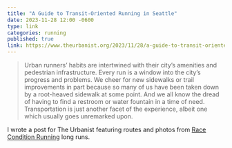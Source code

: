 ```yaml
---
title: "A Guide to Transit-Oriented Running in Seattle"
date: 2023-11-28 12:00 -0600
type: link
categories: running
published: true
link: https://www.theurbanist.org/2023/11/28/a-guide-to-transit-oriented-running-in-seattle/
---
```


> Urban runners’ habits are intertwined with their city’s amenities and pedestrian infrastructure. Every run is a window into the city’s progress and problems. We cheer for new sidewalks or trail improvements in part because so many of us have been taken down by a root-heaved sidewalk at some point. And we all know the dread of having to find a restroom or water fountain in a time of need. Transportation is just another facet of the experience, albeit one which usually goes unremarked upon.

I wrote a post for The Urbanist featuring routes and photos from [Race Condition Running](https://raceconditionrunning.com/) long runs.